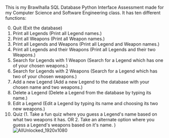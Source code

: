 This is my Brawlhalla SQL Database Python Interface Assessment made for my Computer Science and Software Engineering class.
It has ten different functions:

0. Quit (Exit the database)
1. Print all Legends (Print all Legend names.)
2. Print all Weapons (Print all Weapon names.)
3. Print all Legends and Weapons (Print all Legend and Weapon names.)
4. Print all Legends and their Weapons (Print all Legends and their two Weapons.)
5. Search for Legends with 1 Weapon (Search for a Legend which has one of your chosen weapons.)
6. Search for Legends with 2 Weapons (Search for a Legend which has two of your chosen weapons.)
7. Add a new Legend (Add a new Legend to the database with your chosen name and two weapons.)
8. Delete a Legend (Delete a Legend from the database by typing its name.)
9. Edit a Legend (Edit a Legend by typing its name and choosing its two new weapons.)
10. Quiz (1. Take a fun quiz where you guess a Legend's name based on what two weapons it has. OR 2. Take an alternate option where you guess a Legend's weapons based on it's name. )
![AllUnlocked_1920x1080](https://github.com/rjaxxx/SQL-Database/assets/160965662/49b85c14-6a66-4050-83f5-e68f63f42ae8)
